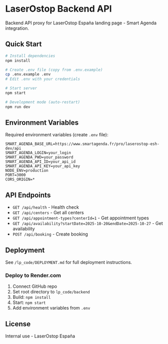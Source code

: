 # LaserOstop Backend API

Backend API proxy for LaserOstop España landing page - Smart Agenda integration.

## Quick Start

```bash
# Install dependencies
npm install

# Create .env file (copy from .env.example)
cp .env.example .env
# Edit .env with your credentials

# Start server
npm start

# Development mode (auto-restart)
npm run dev
```

## Environment Variables

Required environment variables (create `.env` file):

```env
SMART_AGENDA_BASE_URL=https://www.smartagenda.fr/pro/laserostop-esh-dev/api
SMART_AGENDA_LOGIN=your_login
SMART_AGENDA_PWD=your_password
SMART_AGENDA_API_ID=your_api_id
SMART_AGENDA_API_KEY=your_api_key
NODE_ENV=production
PORT=3000
CORS_ORIGIN=*
```

## API Endpoints

- `GET /api/health` - Health check
- `GET /api/centers` - Get all centers
- `GET /api/appointment-types?centerId=1` - Get appointment types
- `GET /api/availability?startDate=2025-10-20&endDate=2025-10-27` - Get availability
- `POST /api/booking` - Create booking

## Deployment

See `/lp_code/DEPLOYMENT.md` for full deployment instructions.

### Deploy to Render.com

1. Connect GitHub repo
2. Set root directory to `lp_code/backend`
3. Build: `npm install`
4. Start: `npm start`
5. Add environment variables from `.env`

## License

Internal use - LaserOstop España

